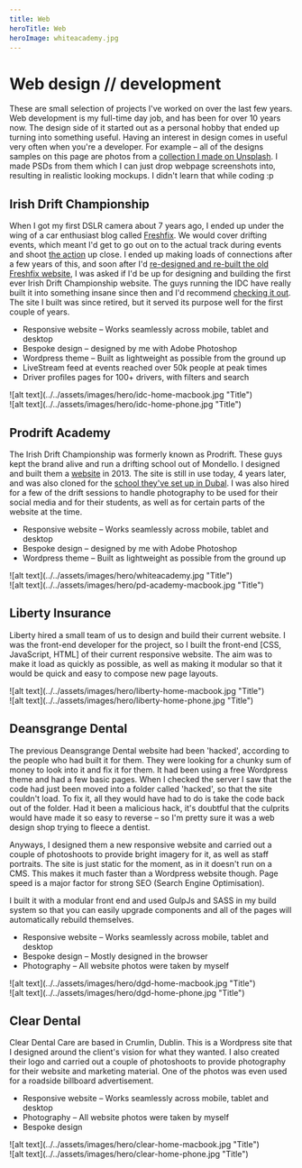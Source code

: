 ```yaml
---
title: Web
heroTitle: Web
heroImage: whiteacademy.jpg
---
```


# __Web__ design // development

These are small selection of projects I've worked on over the last few years.
Web development is my full-time day job, and has been for over 10 years now.
The design side of it started out as a personal hobby that ended up turning into
something useful. Having an interest in design comes in useful very often when
you're a developer. For example – all of the designs samples on this page are photos from a
<a href="https://unsplash.com/collections/871415/mockupable" target="\_blank">collection I made on Unsplash</a>.
I made PSDs from them which I can just drop webpage screenshots into, resulting
in realistic looking mockups. I didn't learn that while coding :p




## __Irish Drift__ Championship

When I got my first DSLR camera about 7 years ago, I ended up under the wing of
a car enthusiast blog called <a href="http://freshfix.ie/" target="\_blank">Freshfix</a>. We
would cover drifting events, which meant I'd get to go out on to the actual
track during events and shoot <a href="https://vimeo.com/70743331" target="\_blank">the action</a>
up close. I ended up making loads of connections after a few years of this, and soon after I'd
<a href=https://www.behance.net/gallery/7180623/Web-Design-Development-Freshfixnet target="\_blank" >re-designed and re-built the old Freshfix website</a>,
I was asked if I'd be up for designing and building the first ever Irish Drift
Championship website. The guys running the IDC have really built it into something
insane since then and I'd recommend <a href="https://www.idcnation.com" target="\_blank">checking it out</a>.
The site I built was since retired, but it served its purpose well for the first couple of years.

- Responsive website – Works seamlessly across mobile, tablet and desktop
- Bespoke design – designed by me with Adobe Photoshop
- Wordpress theme – Built as lightweight as possible from the ground up
- LiveStream feed at events reached over 50k people at peak times
- Driver profiles pages for 100+ drivers, with filters and search

<div component="image-curtains" modifier="" layout="LR" >
  ![alt text](../../assets/images/hero/idc-home-macbook.jpg "Title")  
</div>

<div component="image-curtains" modifier="" layout="LR" >
  ![alt text](../../assets/images/hero/idc-home-phone.jpg "Title")  
</div>






## __Prodrift__ Academy

The Irish Drift Championship was formerly known as Prodrift. These guys kept the
brand alive and run a drifting school out of Mondello. I designed and built them
a <a href="http://prodriftacademy.ie/" target="\_blank">website</a> in 2013.
The site is still in use today, 4 years later, and was also cloned for the
<a href="http://www.prodriftacademysa.com/" target="\_blank" >school they've set
up in Dubal</a>. I was also hired for a few of the drift sessions to handle
photography to be used for their social media and for their students, as well as
for certain parts of the website at the time.

- Responsive website – Works seamlessly across mobile, tablet and desktop
- Bespoke design – designed by me with Adobe Photoshop
- Wordpress theme – Built as lightweight as possible from the ground up

<div component="image-curtains" modifier="" layout="LR" >
  ![alt text](../../assets/images/hero/whiteacademy.jpg "Title")  
</div>

<div component="image-curtains" modifier="" layout="LR" >
  ![alt text](../../assets/images/hero/pd-academy-macbook.jpg "Title")  
</div>





## __Liberty__ Insurance

Liberty hired a small team of us to design and build their current website. I was the
front-end developer for the project, so I built the front-end [CSS, JavaScript, HTML]
of their current responsive website. The aim was to make it load as quickly as possible,
as well as making it modular so that it would be quick and easy to compose new
page layouts.

<div component="image-curtains" modifier="" layout="LR" >
  ![alt text](../../assets/images/hero/liberty-home-macbook.jpg "Title")  
</div>

<div component="image-curtains" modifier="" layout="LR" >
  ![alt text](../../assets/images/hero/liberty-home-phone.jpg "Title")  
</div>





## __Deansgrange__ Dental

The previous Deansgrange Dental website had been 'hacked', according to the people
who had built it for them. They were looking for a chunky sum of money to look
into it and fix it for them. It had been using a free Wordpress theme and had a
few basic pages. When I checked the server I saw that the code had just been moved
into a folder called 'hacked', so that the site couldn't load. To fix it, all they
would have had to do is take the code back out of the folder. Had it been a
malicious hack, it's doubtful that the culprits would have made it so easy to
reverse – so I'm pretty sure it was a web design shop trying to fleece a dentist.

Anyways, I designed them a new responsive website and carried out a couple of
photoshoots to provide bright imagery for it, as well as staff portraits. The
site is just static for the moment, as in it doesn't run on a CMS. This makes it
much faster than a Wordpress website though. Page speed is a major factor for
strong SEO (Search Engine Optimisation).

I built it with a modular front end and used GulpJs and SASS in my build system
so that you can easily upgrade components and all of the pages will automatically
rebuild themselves.

- Responsive website – Works seamlessly across mobile, tablet and desktop
- Bespoke design – Mostly designed in the browser
- Photography – All website photos were taken by myself

<div component="image-curtains" modifier="" layout="LR" >
  ![alt text](../../assets/images/hero/dgd-home-macbook.jpg "Title")  
</div>

<div component="image-curtains" modifier="" layout="LR" >
  ![alt text](../../assets/images/hero/dgd-home-phone.jpg "Title")  
</div>





## __Clear__ Dental

Clear Dental Care are based in Crumlin, Dublin. This is a Wordpress site that I
designed around the client's vision for what they wanted. I also created their
logo and carried out a couple of photoshoots to provide photography for their
website and marketing material. One of the photos was even used for a roadside
billboard advertisement.

- Responsive website – Works seamlessly across mobile, tablet and desktop
- Photography – All website photos were taken by myself
- Bespoke design

<div component="image-curtains" modifier="" layout="LR" >
  ![alt text](../../assets/images/hero/clear-home-macbook.jpg "Title")  
</div>

<div component="image-curtains" modifier="" layout="LR" >
  ![alt text](../../assets/images/hero/clear-home-phone.jpg "Title")  
</div>
